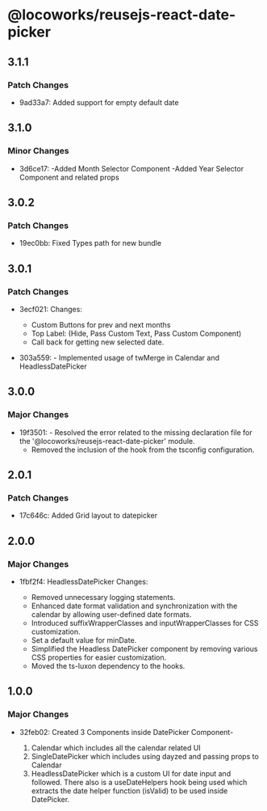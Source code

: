 # @locoworks/reusejs-react-date-picker

## 3.1.1

### Patch Changes

- 9ad33a7: Added support for empty default date

## 3.1.0

### Minor Changes

- 3d6ce17: -Added Month Selector Component
  -Added Year Selector Component
  and related props

## 3.0.2

### Patch Changes

- 19ec0bb: Fixed Types path for new bundle

## 3.0.1

### Patch Changes

- 3ecf021: Changes:

  - Custom Buttons for prev and next months
  - Top Label: (Hide, Pass Custom Text, Pass Custom Component)
  - Call back for getting new selected date.

- 303a559: - Implemented usage of twMerge in Calendar and HeadlessDatePicker

## 3.0.0

### Major Changes

- 19f3501: - Resolved the error related to the missing declaration file for the '@locoworks/reusejs-react-date-picker' module.
  - Removed the inclusion of the hook from the tsconfig configuration.

## 2.0.1

### Patch Changes

- 17c646c: Added Grid layout to datepicker

## 2.0.0

### Major Changes

- 1fbf2f4: HeadlessDatePicker Changes:

  - Removed unnecessary logging statements.
  - Enhanced date format validation and synchronization with the calendar by allowing user-defined date formats.
  - Introduced suffixWrapperClasses and inputWrapperClasses for CSS customization.
  - Set a default value for minDate.
  - Simplified the Headless DatePicker component by removing various CSS properties for easier customization.
  - Moved the ts-luxon dependency to the hooks.

## 1.0.0

### Major Changes

- 32feb02: Created 3 Components inside DatePicker Component-

  1. Calendar which includes all the calendar related UI
  2. SingleDatePicker which includes using dayzed and passing props to Calendar
  3. HeadlessDatePicker which is a custom UI for date input and followed.
     There also is a useDateHelpers hook being used which extracts the date helper function (isValid) to be used inside DatePicker.
